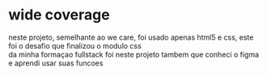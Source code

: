 <h1>wide coverage</h1>

<p>neste projeto, semelhante ao we care, foi usado apenas html5 e css, este foi o desafio que finalizou o modulo css <br> da minha formaçao fullstack foi neste projeto tambem que conheci o figma e aprendi usar suas funcoes</p>

<img src="">

